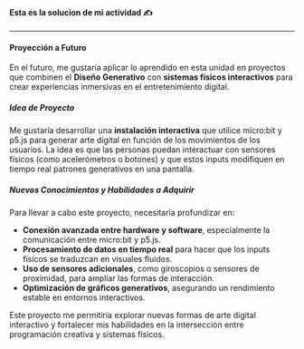 #### Esta es la solucion de mi actividad ✍️
---

#### Proyección a Futuro  

En el futuro, me gustaría aplicar lo aprendido en esta unidad en proyectos que combinen el **Diseño Generativo** con **sistemas físicos interactivos** para crear experiencias inmersivas en el entretenimiento digital.  

##### **Idea de Proyecto**  
Me gustaría desarrollar una **instalación interactiva** que utilice micro:bit y p5.js para generar arte digital en función de los movimientos de los usuarios. La idea es que las personas puedan interactuar con sensores físicos (como acelerómetros o botones) y que estos inputs modifiquen en tiempo real patrones generativos en una pantalla.  

##### **Nuevos Conocimientos y Habilidades a Adquirir**  
Para llevar a cabo este proyecto, necesitaría profundizar en:  
- **Conexión avanzada entre hardware y software**, especialmente la comunicación entre micro:bit y p5.js.  
- **Procesamiento de datos en tiempo real** para hacer que los inputs físicos se traduzcan en visuales fluidos.  
- **Uso de sensores adicionales**, como giroscopios o sensores de proximidad, para ampliar las formas de interacción.  
- **Optimización de gráficos generativos**, asegurando un rendimiento estable en entornos interactivos.  

Este proyecto me permitiría explorar nuevas formas de arte digital interactivo y fortalecer mis habilidades en la intersección entre programación creativa y sistemas físicos.  
